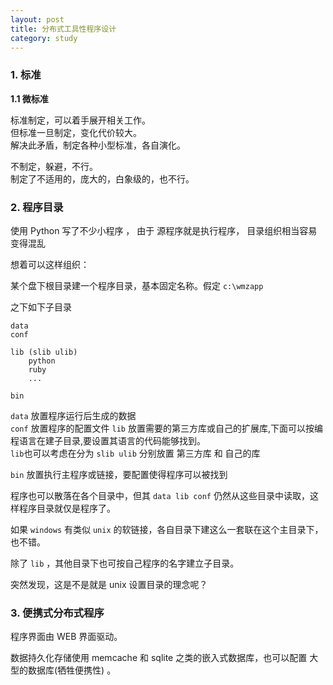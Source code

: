 ```yaml
---
layout: post
title: 分布式工具性程序设计
category: study
---
```


  
   
   

### 1. 标准

**1.1 微标准**

标准制定，可以着手展开相关工作。  
但标准一旦制定，变化代价较大。  
解决此矛盾，制定各种小型标准，各自演化。

不制定，躲避，不行。  
制定了不适用的，庞大的，白象级的，也不行。

  
  
  
### 2. 程序目录

使用 Python 写了不少小程序 ， 由于 源程序就是执行程序， 目录组织相当容易变得混乱

想着可以这样组织：

某个盘下根目录建一个程序目录，基本固定名称。假定 `c:\wmzapp`

之下如下子目录

    data
    conf
    
    lib (slib ulib)
        python
        ruby  
        ...   
        
    bin
    
`data` 放置程序运行后生成的数据  
`conf` 放置程序的配置文件
`lib`  放置需要的第三方库或自己的扩展库,下面可以按编程语言在建子目录,要设置其语言的代码能够找到。  
     `lib`也可以考虑在分为 `slib ulib` 分别放置 第三方库 和 自己的库

`bin`  放置执行主程序或链接，要配置使得程序可以被找到

程序也可以散落在各个目录中，但其 `data lib conf` 仍然从这些目录中读取，这样程序目录就仅是程序了。

如果 `windows` 有类似 `unix` 的软链接，各自目录下建这么一套联在这个主目录下，也不错。

除了 `lib`  ，其他目录下也可按自己程序的名字建立子目录。

突然发现，这是不是就是 unix 设置目录的理念呢？

  

### 3. 便携式分布式程序

程序界面由 WEB 界面驱动。

数据持久化存储使用 memcache 和 sqlite 之类的嵌入式数据库，也可以配置 大型的数据库(牺牲便携性) 。




    









